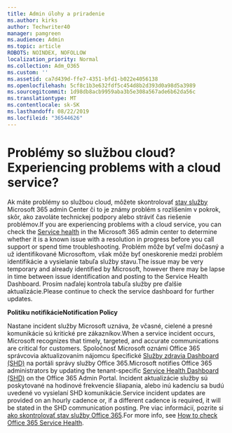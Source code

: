 ```yaml
---
title: Admin úlohy a priradenie
ms.author: kirks
author: Techwriter40
manager: pamgreen
ms.audience: Admin
ms.topic: article
ROBOTS: NOINDEX, NOFOLLOW
localization_priority: Normal
ms.collection: Adm_O365
ms.custom: ''
ms.assetid: ca7d439d-ffe7-4351-bfd1-b022e4056138
ms.openlocfilehash: 5cf8c1b3e632fdf5c454d8b2d393d0a98d5a3989
ms.sourcegitcommit: 1d98db8acb9959aba3b5e308a567ade6b62da56c
ms.translationtype: MT
ms.contentlocale: sk-SK
ms.lasthandoff: 08/22/2019
ms.locfileid: "36544626"
---
```

# <a name="experiencing-problems-with-a-cloud-service"></a><span data-ttu-id="3bbc8-102">Problémy so službou cloud?</span><span class="sxs-lookup"><span data-stu-id="3bbc8-102">Experiencing problems with a cloud service?</span></span>

<span data-ttu-id="3bbc8-103">Ak máte problémy so službou cloud, môžete skontrolovať [stav služby](https://admin.microsoft.com/AdminPortal/Home#/servicehealth) Microsoft 365 admin Center či to je známy problém s rozlíšením v pokrok, skôr, ako zavoláte technickej podpory alebo stráviť čas riešenie problémov.</span><span class="sxs-lookup"><span data-stu-id="3bbc8-103">If you are experiencing problems with a cloud service, you can check the [Service health](https://admin.microsoft.com/AdminPortal/Home#/servicehealth) in the Microsoft 365 admin center to determine whether it is a known issue with a resolution in progress before you call support or spend time troubleshooting.</span></span> <span data-ttu-id="3bbc8-104">Problém môže byť veľmi dočasný a už identifikované Microsoftom, však môže byť oneskorenie medzi problém identifikácie a vysielanie tabuľa služby stavu.</span><span class="sxs-lookup"><span data-stu-id="3bbc8-104">The issue may be very temporary and already identified by Microsoft, however there may be lapse in time between issue identification and posting to the Service Health Dashboard.</span></span> <span data-ttu-id="3bbc8-105">Prosím naďalej kontrola tabuľa služby pre ďalšie aktualizácie.</span><span class="sxs-lookup"><span data-stu-id="3bbc8-105">Please continue to check the service dashboard for further updates.</span></span>

<span data-ttu-id="3bbc8-106">**Politiku notifikácie**</span><span class="sxs-lookup"><span data-stu-id="3bbc8-106">**Notification Policy**</span></span>

<span data-ttu-id="3bbc8-107">Nastane incident služby Microsoft uznáva, že včasné, cielené a presné komunikácie sú kritické pre zákazníkov.</span><span class="sxs-lookup"><span data-stu-id="3bbc8-107">When a service incident occurs, Microsoft recognizes that timely, targeted, and accurate communications are critical for customers.</span></span> <span data-ttu-id="3bbc8-108">Spoločnosť Microsoft oznámi Office 365 správcovia aktualizovaním nájomcu špecifické [Služby zdravia Dashboard (SHD)](https://admin.microsoft.com/AdminPortal/Home#/servicehealth) na portáli správy služby Office 365.</span><span class="sxs-lookup"><span data-stu-id="3bbc8-108">Microsoft notifies Office 365 administrators by updating the tenant-specific [Service Health Dashboard (SHD)](https://admin.microsoft.com/AdminPortal/Home#/servicehealth) on the Office 365 Admin Portal.</span></span> <span data-ttu-id="3bbc8-109">Incident aktualizácie služby sú poskytované na hodinové frekvencie šliapania, alebo inú kadenciu sa budú uvedené vo vysielaní SHD komunikácie.</span><span class="sxs-lookup"><span data-stu-id="3bbc8-109">Service incident updates are provided on an hourly cadence or, if a different cadence is required, it will be stated in the SHD communication posting.</span></span> <span data-ttu-id="3bbc8-110">Pre viac informácií, pozrite si [ako skontrolovať stav služby Office 365](https://docs.microsoft.com/office365/enterprise/view-service-health).</span><span class="sxs-lookup"><span data-stu-id="3bbc8-110">For more info, see [How to check Office 365 Service Health](https://docs.microsoft.com/office365/enterprise/view-service-health).</span></span>

